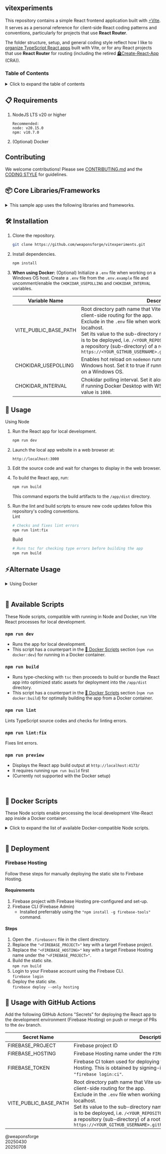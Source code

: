 ## vitexperiments

This repository contains a simple React frontend application built with [⚡Vite](https://vite.dev/). It serves as a personal reference for client-side React coding patterns and conventions, particularly for projects that use **React Router**.

The folder structure, setup, and general coding style reflect how I like to [organize TypeScript React apps](/docs/CODING_STYLE.md) built with Vite, or for any React projects that use **React Router** for routing (including the retired [🪦Create-React-App](https://create-react-app.dev/docs/getting-started/) (CRA)).

### Table of Contents

<details>
<summary>Click to expand the table of contents</summary>

- [Requirements](#-requirements)
- [Installation](#️-installation)
- [Usage](#-usage)
- [Alternate Usage (Docker)](#alternate-usage)
- [Core Libraries](#-core-librariesframeworks)
- [Available Scripts](#-available-scripts)
- [Docker Scripts](#-docker-scripts)
- [Deployment](#-deployment)
- [Usage with GitHub Actions](#-usage-with-github-actions)

</details>

## 📋 Requirements

1. NodeJS LTS v20 or higher
   ```
   Recommended:
   node: v20.15.0
   npm: v10.7.0
   ```

2. (Optional) Docker

## Contributing

We welcome contributions! Please see [CONTRIBUTING.md](/CONTRIBUTING.md) and the [CODING STYLE](/docs/CODING_STYLE.md) for guidelines.

## 📦 Core Libraries/Frameworks

<details>

<summary>This sample app uses the following libraries and frameworks.</summary>

#### Core Libraries

| Library | Version | Description |
| --- | --- | --- |
| [Vite](https://www.npmjs.com/package/vite) | `v6.3.1` | Frontend build tool for scaffolding the React app, running it in development mode and bundling the static website output |
| [React](https://www.npmjs.com/package/react) | `v19` | Library for creating reusable/composable and interactive components |
| [react-router-dom](https://www.npmjs.com/package/react-router-dom) | `v7.6.3` | Manages client-side routing for general React apps |
| [TypeScript](https://www.npmjs.com/package/typescript) | `v5.7.2` | For creating type definitions |
| [Tailwind CSS](https://www.npmjs.com/package/tailwindcss) | `v4.1.1` | Generic, composable utility classes for CSS styling |

#### CSS Styling

Styling with Tailwind CSS

| Library | Version | Description |
| --- | --- | --- |
| [clsx](https://www.npmjs.com/package/clsx) | `v2.1.1` | Utility for constructing class name strings conditionally
| [tailwind-merge](https://www.npmjs.com/package/tailwind-merge) | `v3.3.1` | Utility function to efficiently merge Tailwind CSS classes in JS without style conflicts.
| [tw-animate-css](https://www.npmjs.com/package/tw-animate-css) | `v1.3.5` | A pure CSS solution for adding animation capabilities using the new Tailwind v4 CSS-first approach

#### Code Linting

| Library | Version | Description |
| --- | --- | --- |
| [ESlint](https://www.npmjs.com/package/eslint) | `v9.22.0` | Enforces coding formats, rules and preferences

#### Data Fetching

| Library | Version | Description |
| --- | --- | --- |
| [SWR](https://www.npmjs.com/package/swr) | `v2.3.4` | React hooks library for data fetching that provides `isLoading`, `error` and fetched data states
| [Axios](https://www.npmjs.com/package/axios) | `v1.10.0` | Promise-based HTTP data fetching library

#### State and Data Management

| Library | Version | Description |
| --- | --- | --- |
| [Zustand](https://www.npmjs.com/package/zustand) | `v5.0.6` | Minimal (no boilerplates), fast, scalable and reactive state management library that uses a pub/sub mechanism instead of React context to manage state and trigger re-renders.
| [Zod](https://www.npmjs.com/package/zod) | `v3.25.75` | Scalable Typescript-first data validation using schemas
| [React Hook Form](https://www.npmjs.com/package/react-hook-form) | `v7.60.0` | React hooks for managing form submission data validation


</details>

## 🛠️ Installation

1. Clone the repository.<br>
   ```sh
   git clone https://github.com/weaponsforge/vitexperiments.git
   ```

2. Install dependencies.<br>
   ```sh
   npm install
   ```

3. **When using Docker:** (Optional) Initialize a `.env` file when working on a Windows OS host. Create a `.env` file from the `.env.example` file and uncomment/enable the `CHOKIDAR_USEPOLLING` and `CHOKIDAR_INTERVAL` variables.

   | Variable Name | Description |
   | --- | --- |
   | VITE_PUBLIC_BASE_PATH | Root directory path name that Vite uses for assets, media and client-side routing for the app.<br>Exclude in the `.env` file when working on development mode in localhost.<br>Set its value to the sub-directory name where the exported Vite app is to be deployed, i.e. `/<YOUR_REPOSITORY_NAME>/` when deploying on a repository (sub-directory) of a root GitHub Pages site, i.e, on<br>`https://<YOUR_GITHUB_USERNAME>.github.io/<YOUR_REPOSITORY_NAME>` |
   | CHOKIDAR_USEPOLLING | Enables hot reload on `nodemon` running inside Docker containers on a Windows host. Set it to true if running Docker Desktop with WSL2 on a Windows OS. |
   | CHOKIDAR_INTERVAL | Chokidar polling interval. Set it along with `CHOKIDAR_USEPOLLING=true` if running Docker Desktop with WSL2 on a Windows OS. The default value is `1000`. |

## 📖 Usage

Using Node

1. Run the React app for local development.<br>
   ```sh
   npm run dev
   ```

2. Launch the local app website in a web browser at:<br>
   ```
   http://localhost:3000
   ```

3. Edit the source code and wait for changes to display in the web browser.

4. To build the React app, run:<br>
   ```sh
   npm run build
   ```

   This command exports the build artifacts to the `/app/dist` directory.

5. Run the lint and build scripts to ensure new code updates follow this repository's coding conventions.<br>
   Lint
   ```sh
   # Checks and fixes lint errors
   npm run lint:fix
   ```

   Build
   ```sh
   # Runs tsc for checking type errors before building the app
   npm run build
   ```

## ⚡Alternate Usage

<details>
<summary>Using Docker</summary>
<br>

> **IMPORTANT**
> Ensure that port `3000` is free before proceeding.

1. Build the image for local development.<br>
   ```sh
   docker compose build --no-cache
   ```

   > **INFO:** Do this step only once during initial installation. Re-run this step if there will be changes to the Dockerfile or after installing new Node libraries.

2. Run the container for local development.<br>
   ```sh
   docker compose up
   ```

3. Launch the local app website in a web browser at:<br>
   ```
   http://localhost:3000
   ```

4. Edit the source code and wait for changes to display in the web browser.

5. To build the React app:<br>
   - Ensure the container is running.
   - Open another command terminal and run:<br>
      ```sh
      docker run exec -it weaponsforge-vitexperiments npm run docker:build
      ```

      This command exports the build artifacts to the `/app/dist` directory.

6. (Alternate) build command without using Docker compose:<br>
   ```
   # Using PowerShell
   docker run -it -v ${pwd}/app:/opt/app -v /opt/app/node_modules --rm weaponsforge/vitexperiments npm run docker:build
   ```

7. To stop the Docker container:<br>
   ```sh
   docker compose down
   ```

</details>
<br>

## 📜 Available Scripts

These Node scripts, compatible with running in Node and Docker, run Vite React processes for local development.

### `npm run dev`

- Runs the app for local development.
- This script has a counterpart in the [🐳 Docker Scripts](#-docker-scripts) section (`npm run docker:dev`) for running in a Docker container.

### `npm run build`

- Runs type-checking with `tsc` then proceeds to build or bundle the React app into optimized static assets for deployment into the `/app/dist` directory.
- This script has a counterpart in the [🐳 Docker Scripts](#-docker-scripts) section (`npm run docker:build`) for optimally building the app from a Docker container.

### `npm run lint`

Lints TypeScript source codes and checks for linting errors.

### `npm run lint:fix`

Fixes lint errors.

### `npm run preview`

- Displays the React app build output at `http://localhost:4173/`
- It requires running `npm run build` first
- (Currently not supported with the Docker setup)

<br>

## 🐳 Docker Scripts

These Node scripts enable processing the local development Vite-React app inside a Docker container.

<details>
<summary>Click to expand the list of available Docker-compatible Node scripts.</summary>

### `npm run docker:dev`

Runs the React app for local development within a Docker container by making the container's Vite dev server accessible to the host using the `--host` flag.

### `npm run docker:build`

Builds the React app within a Docker container into the `/app/dist` directory after setting the `NODE_ENV=production` environment variable.

```sh
docker run -it -v ${pwd}/app:/opt/app -v /opt/app/node_modules --rm weaponsforge/vitexperiments npm run docker:build
```

</details>
<br>

## 🛫 Deployment

### Firebase Hosting

Follow these steps for manually deploying the static site to Firebase Hosting.

#### Requirements

1. Firebase project with Firebase Hosting pre-configured and set-up.
2. Firebase CLI (Firebase Admin)
   - Installed preferrably using the `"npm install -g firebase-tools"` command.

#### Steps

1. Open the `.firebaserc` file in the client directory.
2. Replace the `"<FIREBASE_PROJECT>"` key with a target Firebase project.
3. Replace the `"<FIREBASE_HOSTING>"` key with a target Firebase Hosting name under the `"<FIREBASE_PROJECT>"`.
4. Build the static site.<br>
`npm run build`
5. Login to your Firebase account using the Firebase CLI.<br>
`firebase login`
6. Deploy the static site.<br>
`firebase deploy --only hosting`

## 🚀 Usage with GitHub Actions

Add the following GitHub Actions "Secrets" for deploying the React app to the development environment (Firebase Hosting) on push or merge of PRs to the `dev` branch.

| Secret Name | Description |
| --- | --- |
| FIREBASE_PROJECT | Firebase project ID |
| FIREBASE_HOSTING | Firebase Hosting name under the `FIREBASE_PROJECT` |
| FIREBASE_TOKEN | Firebase CI token used for deploying the React `/app` to Firebase Hosting. This is obtained by signing-in to the Firebase CLI with `"firebase login:ci"`. |
| VITE_PUBLIC_BASE_PATH | Root directory path name that Vite uses for assets, media and client-side routing for the app.<br>Exclude in the `.env` file when working on development mode in localhost.<br>Set its value to the sub-directory name where the exported Vite app is to be deployed, i.e. `/<YOUR_REPOSITORY_NAME>/` when deploying on a repository (sub-directory) of a root GitHub Pages site, i.e, on<br>`https://<YOUR_GITHUB_USERNAME>.github.io/<YOUR_REPOSITORY_NAME>` |

@weaponsforge<br>
20250430<br>
20250708
